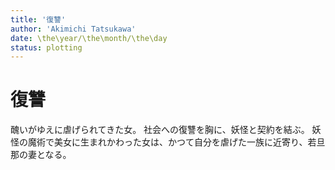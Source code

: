 ```yaml
---
title: '復讐'
author: 'Akimichi Tatsukawa'
date: \the\year/\the\month/\the\day
status: plotting
---
```


復讐
======

醜いがゆえに虐げられてきた女。
社会への復讐を胸に、妖怪と契約を結ぶ。
妖怪の魔術で美女に生まれかわった女は、かつて自分を虐げた一族に近寄り、若旦那の妻となる。



